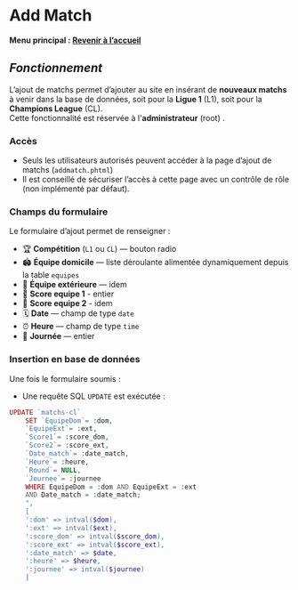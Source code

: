 #  **Add Match**

**Menu principal : [Revenir à l’accueil](../../README.md)**


## _**Fonctionnement**_

L’ajout de matchs permet d’ajouter au site en insérant de **nouveaux matchs** à venir dans la base de données, soit pour la **Ligue 1** (L1), soit pour la **Champions League** (CL).  
Cette fonctionnalité est réservée à l'**administrateur** (root) .


### **Accès**

- Seuls les utilisateurs autorisés peuvent accéder à la page d’ajout de matchs (`addmatch.phtml`)
- Il est conseillé de sécuriser l’accès à cette page avec un contrôle de rôle (non implémenté par défaut).



### **Champs du formulaire**

Le formulaire d’ajout permet de renseigner :

- 🏆 **Compétition** (`L1` ou `CL`) — bouton radio
- 🏟️ **Équipe domicile** — liste déroulante alimentée dynamiquement depuis la table `equipes`
- 🧳 **Équipe extérieure** — idem
- 🎯 **Score equipe 1** - entier
- 🎯 **Score equipe 2** - idem
- 🗓️ **Date** — champ de type `date`
- ⏰ **Heure** — champ de type `time`
- 📅 **Journée** — entier



### Insertion en base de données

Une fois le formulaire soumis :

- Une requête SQL `UPDATE` est exécutée :
```php
UPDATE `matchs-cl` 
    SET `EquipeDom`= :dom,
    `EquipeExt`= :ext,
    `Score1`= :score_dom,
    `Score2`= :score_ext,
    `Date_match`= :date_match,
    `Heure`= :heure,
    `Round`= NULL,
    `Journee`= :journee
    WHERE EquipeDom = :dom AND EquipeExt = :ext 
    AND Date_match = :date_match;
    ", 
    [
    ':dom' => intval($dom),
    ':ext' => intval($ext),
    ':score_dom' => intval($score_dom),
    ':score_ext' => intval($score_ext),
    ':date_match' => $date,
    ':heure' => $heure,
    ':journee' => intval($journee)
    ]